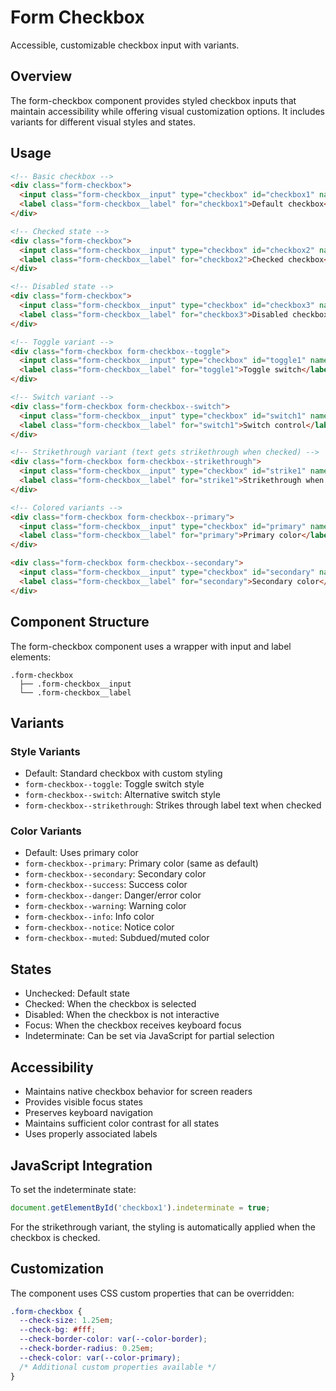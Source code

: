 # Form Checkbox

Accessible, customizable checkbox input with variants.

## Overview

The form-checkbox component provides styled checkbox inputs that maintain accessibility while offering visual customization options. It includes variants for different visual styles and states.

## Usage

```html
<!-- Basic checkbox -->
<div class="form-checkbox">
  <input class="form-checkbox__input" type="checkbox" id="checkbox1" name="checkbox1">
  <label class="form-checkbox__label" for="checkbox1">Default checkbox</label>
</div>

<!-- Checked state -->
<div class="form-checkbox">
  <input class="form-checkbox__input" type="checkbox" id="checkbox2" name="checkbox2" checked>
  <label class="form-checkbox__label" for="checkbox2">Checked checkbox</label>
</div>

<!-- Disabled state -->
<div class="form-checkbox">
  <input class="form-checkbox__input" type="checkbox" id="checkbox3" name="checkbox3" disabled>
  <label class="form-checkbox__label" for="checkbox3">Disabled checkbox</label>
</div>

<!-- Toggle variant -->
<div class="form-checkbox form-checkbox--toggle">
  <input class="form-checkbox__input" type="checkbox" id="toggle1" name="toggle1">
  <label class="form-checkbox__label" for="toggle1">Toggle switch</label>
</div>

<!-- Switch variant -->
<div class="form-checkbox form-checkbox--switch">
  <input class="form-checkbox__input" type="checkbox" id="switch1" name="switch1">
  <label class="form-checkbox__label" for="switch1">Switch control</label>
</div>

<!-- Strikethrough variant (text gets strikethrough when checked) -->
<div class="form-checkbox form-checkbox--strikethrough">
  <input class="form-checkbox__input" type="checkbox" id="strike1" name="strike1">
  <label class="form-checkbox__label" for="strike1">Strikethrough when checked</label>
</div>

<!-- Colored variants -->
<div class="form-checkbox form-checkbox--primary">
  <input class="form-checkbox__input" type="checkbox" id="primary" name="primary">
  <label class="form-checkbox__label" for="primary">Primary color</label>
</div>

<div class="form-checkbox form-checkbox--secondary">
  <input class="form-checkbox__input" type="checkbox" id="secondary" name="secondary">
  <label class="form-checkbox__label" for="secondary">Secondary color</label>
</div>
```

## Component Structure

The form-checkbox component uses a wrapper with input and label elements:

```
.form-checkbox
  ├── .form-checkbox__input
  └── .form-checkbox__label
```

## Variants

### Style Variants

- Default: Standard checkbox with custom styling
- `form-checkbox--toggle`: Toggle switch style
- `form-checkbox--switch`: Alternative switch style
- `form-checkbox--strikethrough`: Strikes through label text when checked

### Color Variants

- Default: Uses primary color
- `form-checkbox--primary`: Primary color (same as default)
- `form-checkbox--secondary`: Secondary color
- `form-checkbox--success`: Success color
- `form-checkbox--danger`: Danger/error color
- `form-checkbox--warning`: Warning color
- `form-checkbox--info`: Info color
- `form-checkbox--notice`: Notice color
- `form-checkbox--muted`: Subdued/muted color

## States

- Unchecked: Default state
- Checked: When the checkbox is selected
- Disabled: When the checkbox is not interactive
- Focus: When the checkbox receives keyboard focus
- Indeterminate: Can be set via JavaScript for partial selection

## Accessibility

- Maintains native checkbox behavior for screen readers
- Provides visible focus states
- Preserves keyboard navigation
- Maintains sufficient color contrast for all states
- Uses properly associated labels

## JavaScript Integration

To set the indeterminate state:

```js
document.getElementById('checkbox1').indeterminate = true;
```

For the strikethrough variant, the styling is automatically applied when the checkbox is checked.

## Customization

The component uses CSS custom properties that can be overridden:

```css
.form-checkbox {
  --check-size: 1.25em;
  --check-bg: #fff;
  --check-border-color: var(--color-border);
  --check-border-radius: 0.25em;
  --check-color: var(--color-primary);
  /* Additional custom properties available */
}
```